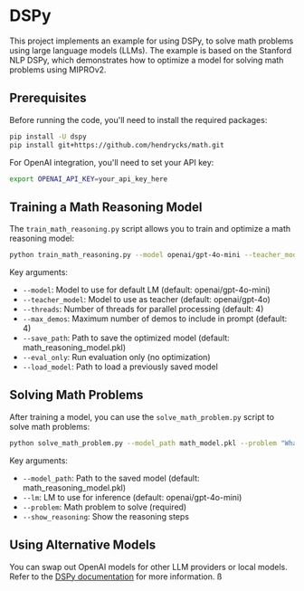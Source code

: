# DSPy

This project implements an example for using DSPy, to solve math problems using large language models (LLMs). The example is based on the Stanford NLP DSPy, which demonstrates how to optimize a model for solving math problems using MIPROv2.

## Prerequisites

Before running the code, you'll need to install the required packages:

```bash
pip install -U dspy
pip install git+https://github.com/hendrycks/math.git
```

For OpenAI integration, you'll need to set your API key:

```bash
export OPENAI_API_KEY=your_api_key_here
```

## Training a Math Reasoning Model

The `train_math_reasoning.py` script allows you to train and optimize a math reasoning model:

```bash
python train_math_reasoning.py --model openai/gpt-4o-mini --teacher_model openai/gpt-4o --threads 4 --max_demos 4 --save_path math_model.pkl
```

Key arguments:
- `--model`: Model to use for default LM (default: openai/gpt-4o-mini)
- `--teacher_model`: Model to use as teacher (default: openai/gpt-4o)
- `--threads`: Number of threads for parallel processing (default: 4)
- `--max_demos`: Maximum number of demos to include in prompt (default: 4)
- `--save_path`: Path to save the optimized model (default: math_reasoning_model.pkl)
- `--eval_only`: Run evaluation only (no optimization)
- `--load_model`: Path to load a previously saved model

## Solving Math Problems

After training a model, you can use the `solve_math_problem.py` script to solve math problems:

```bash
python solve_math_problem.py --model_path math_model.pkl --problem "What is the smallest integer value of c such that the function f(x) = (x^2 + 1)/(x^2 - x + c) has domain of all real numbers?" --show_reasoning
```

Key arguments:
- `--model_path`: Path to the saved model (default: math_reasoning_model.pkl)
- `--lm`: LM to use for inference (default: openai/gpt-4o-mini)
- `--problem`: Math problem to solve (required)
- `--show_reasoning`: Show the reasoning steps

## Using Alternative Models

You can swap out OpenAI models for other LLM providers or local models. Refer to the [DSPy documentation](https://github.com/stanfordnlp/dspy) for more information.
ß